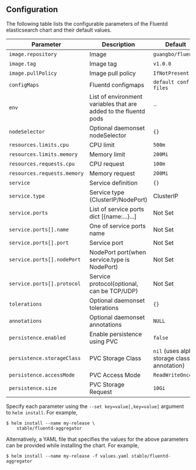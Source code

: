 ## Configuration

The following table lists the configurable parameters of the Fluentd elasticsearch chart and their default values.


| Parameter                          | Description                                | Default                                                    |
| ---------------------------------- | ------------------------------------------ | ---------------------------------------------------------- |
| `image.repository`                 | Image                                      | `guangbo/fluentd`                                          |
| `image.tag`                        | Image tag                                  | `v1.0.0`                                                   |
| `image.pullPolicy`                 | Image pull policy                          | `IfNotPresent`                                             |
| `configMaps`                       | Fluentd configmaps                         | `default conf files`                                       |
| `env`                              | List of environment variables that are added to the fluentd pods   | ``                               |
| `nodeSelector`                     | Optional daemonset nodeSelector            | `{}`                                                       |
| `resources.limits.cpu`             | CPU limit                                  | `500m`                                                     |
| `resources.limits.memory`          | Memory limit                               | `200Mi`                                                    |
| `resources.requests.cpu`           | CPU request                                | `100m`                                                     |
| `resources.requests.memory`        | Memory request                             | `200Mi`                                                    |
| `service`                          | Service definition                         | `{}`                                                       |
| `service.type`                     | Service type (ClusterIP/NodePort)          | ClusterIP                                                  |
| `service.ports`                    | List of service ports dict [{name:...}...] | Not Set                                                    |
| `service.ports[].name`             | One of service ports name                  | Not Set                                                    |
| `service.ports[].port`             | Service port                               | Not Set                                                    |
| `service.ports[].nodePort`         | NodePort port(when service.type is NodePort) | Not Set                                                  |
| `service.ports[].protocol`         | Service protocol(optional, can be TCP/UDP) | Not Set                                                    |
| `tolerations`                      | Optional daemonset tolerations             | `{}`                                                       |
| `annotations`                      | Optional daemonset annotations             | `NULL`                                                     |
| `persistence.enabled`              | Enable persistence using PVC               | `false`                                                    |
| `persistence.storageClass`         | PVC Storage Class                          | `nil` (uses alpha storage class annotation)                |
| `persistence.accessMode`           | PVC Access Mode                            | `ReadWriteOnce`                                            |
| `persistence.size`                 | PVC Storage Request                        | `10Gi`                                                     |


Specify each parameter using the `--set key=value[,key=value]` argument to `helm install`. For example,

```console
$ helm install --name my-release \
    stable/fluentd-aggregator
```

Alternatively, a YAML file that specifies the values for the above parameters can be provided while installing the chart. For example,

```console
$ helm install --name my-release -f values.yaml stable/fluentd-aggregator
```

